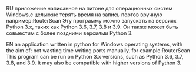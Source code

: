 RU
приложение написанное на питоне для операционных систем Windows,с целью:не терять время на запись портов вручную например:RouterScan
Эту программу можно запускать на версиях Python 3.x, таких как Python 3.6, 3.7, 3.8 и 3.9. Он также может быть совместим с более поздними версиями Python 3.

EN
an application written in python for Windows operating systems, with the aim of: not wasting time writing ports manually, for example:RouterScan
This program can be run on Python 3.x versions, such as Python 3.6, 3.7, 3.8, and 3.9. It may also be compatible with higher versions of Python 3.
